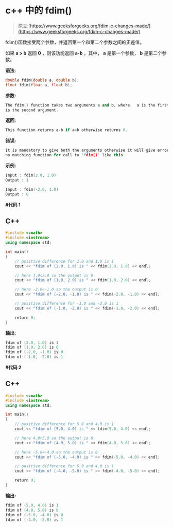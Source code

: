 # c++ 中的 fdim()

> 原文:[https://www.geeksforgeeks.org/fdim-c-changes-made/](https://www.geeksforgeeks.org/fdim-c-changes-made/)

fdim()函数接受两个参数，并返回第一个和第二个参数之间的正差值。

如果 **a > b** 返回 **0** ，则该功能返回 **a-b** 。其中， **a** 是第一个参数， **b** 是第二个参数。

**语法:**

```cpp
double fdim(double a, double b);
float fdim(float a, float b);
```

**参数:**

```cpp
The fdim() function takes two arguments a and b, where,  a is the first argument and b 
is the second argument.
```

**返回:**

```cpp
This function returns a-b if a>b otherwise returns 0.
```

**错误:**

```cpp
It is mandatory to give both the arguments otherwise it will give error
no matching function for call to 'fdim()' like this.
```

**示例:**

```cpp
Input : fdim(2.0, 1.0)
Output : 1

Input : fdim(-2.0, 1.0)
Output : 0
```

**#代码 1**

## C++

```cpp
#include <cmath>
#include <iostream>
using namespace std;

int main()
{
    // positive difference for 2.0 and 1.0 is 1
    cout << "fdim of (2.0, 1.0) is " << fdim(2.0, 1.0) << endl;

    // here 1.0<2.0 so the output is 0
    cout << "fdim of (1.0, 2.0) is " << fdim(1.0, 2.0) << endl;

    // here -2.0<-1.0 so the output is 0
    cout << "fdim of (-2.0, -1.0) is " << fdim(-2.0, -1.0) << endl;

    // positive difference for -1.0 and -2.0 is 1
    cout << "fdim of (-1.0, -2.0) is " << fdim(-1.0, -2.0) << endl;

    return 0;
}
```

**输出:**

```cpp
fdim of (2.0, 1.0) is 1
fdim of (1.0, 2.0) is 0
fdim of (-2.0, -1.0) is 0
fdim of (-1.0, -2.0) is 1
```

**#代码 2**

## C++

```cpp
#include <cmath>
#include <iostream>
using namespace std;

int main()
{
    // positive difference for 5.0 and 4.0 is 1
    cout << "fdim of (5.0, 4.0) is " << fdim(5.0, 4.0) << endl;

    // here 4.0<5.0 so the output is 0
    cout << "fdim of (4.0, 5.0) is " << fdim(4.0, 5.0) << endl;

    // here -5.0<-4.0 so the output is 0
    cout << "fdim of (-5.0, -4.0) is " << fdim(-5.0, -4.0) << endl;

    // positive difference for 5.0 and 4.0 is 1
    cout << "fdim of (-4.0, -5.0) is " << fdim(-4.0, -5.0) << endl;

    return 0;
}
```

**输出:**

```cpp
fdim of (5.0, 4.0) is 1
fdim of (4.0, 5.0) is 0
fdim of (-5.0, -4.0) is 0
fdim of (-4.0, -5.0) is 1
```
